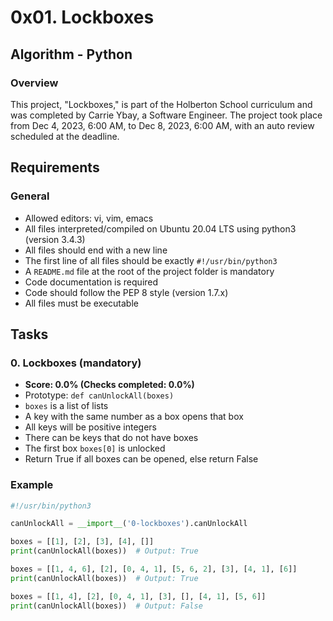 # 0x01. Lockboxes

## Algorithm - Python

### Overview

This project, "Lockboxes," is part of the Holberton School curriculum and was completed by Carrie Ybay, a Software Engineer. The project took place from Dec 4, 2023, 6:00 AM, to Dec 8, 2023, 6:00 AM, with an auto review scheduled at the deadline.

## Requirements

### General

- Allowed editors: vi, vim, emacs
- All files interpreted/compiled on Ubuntu 20.04 LTS using python3 (version 3.4.3)
- All files should end with a new line
- The first line of all files should be exactly `#!/usr/bin/python3`
- A `README.md` file at the root of the project folder is mandatory
- Code documentation is required
- Code should follow the PEP 8 style (version 1.7.x)
- All files must be executable

## Tasks

### 0. Lockboxes (mandatory)

- **Score: 0.0% (Checks completed: 0.0%)**
- Prototype: `def canUnlockAll(boxes)`
- `boxes` is a list of lists
- A key with the same number as a box opens that box
- All keys will be positive integers
- There can be keys that do not have boxes
- The first box `boxes[0]` is unlocked
- Return True if all boxes can be opened, else return False

### Example

```python
#!/usr/bin/python3

canUnlockAll = __import__('0-lockboxes').canUnlockAll

boxes = [[1], [2], [3], [4], []]
print(canUnlockAll(boxes))  # Output: True

boxes = [[1, 4, 6], [2], [0, 4, 1], [5, 6, 2], [3], [4, 1], [6]]
print(canUnlockAll(boxes))  # Output: True

boxes = [[1, 4], [2], [0, 4, 1], [3], [], [4, 1], [5, 6]]
print(canUnlockAll(boxes))  # Output: False
```
